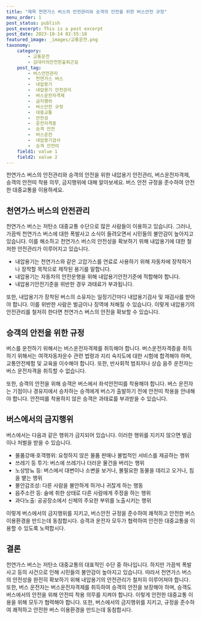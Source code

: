 ```yaml
---
title: "제목 천연가스 버스의 안전관리와 승객의 안전을 위한 버스안전 규정"
menu_order: 1
post_status: publish
post_excerpt: This is a post excerpt
post_date: 2023-10-14 02:55:18
featured_image: _images/교통운전.png
taxonomy:
    category:
        - 교통운전
        - 김대리의안전한출퇴근길
    post_tag:
        - 버스안전관리
        -  천연가스 버스
        -  내압용기
        -  내압용기 안전관리
        -  버스운전자격제
        -  금지행위
        -  버스안전 규정
        -  대중교통
        -  안전성
        -  운전자격증
        -  승객 안전
        -  버스운전
        -  내압용기검사
        -  승객 안전띠
    field1: value 1
    field2: value 2
---
```



 천연가스 버스의 안전관리와 승객의 안전을 위한 내압용기 안전관리, 버스운전자격제, 승객의 안전띠 착용 의무, 금지행위에 대해 알아보세요. 버스 안전 규정을 준수하여 안전한 대중교통을 이용하세요.

##  천연가스 버스의 안전관리

천연가스 버스는 저탄소 대중교통 수단으로 많은 사람들이 이용하고 있습니다. 그러나, 가끔씩 천연가스 버스에 대한 폭발사고 소식이 들려오면서 시민들의 불안감이 높아지고 있습니다. 이를 해소하고 천연가스 버스의 안전성을 확보하기 위해 내압용기에 대한 철저한 안전관리가 이루어지고 있습니다.

- 내압용기는 천연가스와 같은 고압가스를 연료로 사용하기 위해 자동차에 장착하거나 장착할 목적으로 제작된 용기를 말합니다.
- 내압용기는 자동차의 안전운행을 위해 내압용기안전기준에 적합해야 합니다.
- 내압용기안전기준을 위반한 경우 과태료가 부과됩니다.

또한, 내압용기가 장착된 버스의 소유자는 일정기간마다 내압용기검사 및 재검사를 받아야 합니다. 이를 위반한 사람은 벌금이나 징역에 처해질 수 있습니다. 이렇게 내압용기의 안전관리를 철저히 한다면 천연가스 버스의 안전을 확보할 수 있습니다.

##  승객의 안전을 위한 규정

버스를 운전하기 위해서는 버스운전자격제를 취득해야 합니다. 버스운전자격증을 취득하기 위해서는 여객자동차운수 관련 법령과 지리 숙지도에 대한 시험에 합격해야 하며, 교통안전체험 및 교육을 이수해야 합니다. 또한, 반사회적 범죄자나 상습 음주 운전자는 버스 운전자격을 취득할 수 없습니다.

또한, 승객의 안전을 위해 승객은 버스에서 좌석안전띠를 착용해야 합니다. 버스 운전자는 기점이나 경유지에서 승차하는 승객에게 버스가 출발하기 전에 안전띠 착용을 안내해야 합니다. 안전띠를 착용하지 않은 승객은 과태료를 부과받을 수 있습니다.

##  버스에서의 금지행위

버스에서는 다음과 같은 행위가 금지되어 있습니다. 이러한 행위를 지키지 않으면 벌금이나 처벌을 받을 수 있습니다.

- 물품강매·호객행위: 요청하지 않은 물품 판매나 불법적인 서비스를 제공하는 행위
- 쓰레기 등 투기: 버스에 쓰레기나 더러운 물건을 버리는 행위
- 노상방뇨 등: 버스에서 대변이나 소변을 보거나, 불필요한 동물을 데리고 오거나, 침을 뱉는 행위
- 불안감조성: 다른 사람을 불안하게 하거나 귀찮게 하는 행동
- 음주소란 등: 술에 취한 상태로 다른 사람에게 주정을 하는 행위
- 과다노출: 공공장소에서 신체의 주요한 부위를 노출시키는 행위

이렇게 버스에서의 금지행위를 지키고, 버스안전 규정을 준수하여 쾌적하고 안전한 버스 이용환경을 만드는데 동참합시다. 승객과 운전자 모두가 협력하여 안전한 대중교통을 이용할 수 있도록 노력합시다.

## 결론

천연가스 버스는 저탄소 대중교통의 대표적인 수단 중 하나입니다. 하지만 가끔씩 폭발사고 등의 사건으로 인해 시민들의 불안감이 높아지고 있습니다. 따라서 천연가스 버스의 안전성을 완전히 확보하기 위해 내압용기의 안전관리가 철저히 이루어져야 합니다. 또한, 버스 운전자는 버스운전자격제를 취득하여 승객의 안전을 보장해야 하며, 승객도 버스에서의 안전을 위해 안전띠 착용 의무를 지켜야 합니다. 이렇게 안전한 대중교통 이용을 위해 모두가 협력해야 합니다. 또한, 버스에서의 금지행위를 지키고, 규정을 준수하여 쾌적하고 안전한 버스 이용환경을 만드는데 동참합시다.

